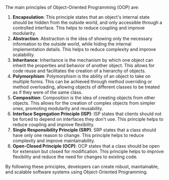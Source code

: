 The main principles of Object-Oriented Programming (OOP) are:

1. **Encapsulation**: This principle states that an object's internal state should be hidden from the outside world, and only accessible through a controlled interface. This helps to reduce coupling and improve modularity.
2. **Abstraction**: Abstraction is the idea of showing only the necessary information to the outside world, while hiding the internal implementation details. This helps to reduce complexity and improve scalability.
3. **Inheritance**: Inheritance is the mechanism by which one object can inherit the properties and behavior of another object. This allows for code reuse and facilitates the creation of a hierarchy of objects.
4. **Polymorphism**: Polymorphism is the ability of an object to take on multiple forms. This can be achieved through method overriding or method overloading, allowing objects of different classes to be treated as if they were of the same class.
5. **Composition**: Composition is the idea of creating objects from other objects. This allows for the creation of complex objects from simpler ones, promoting modularity and reusability.
6. **Interface Segregation Principle (ISP)**: ISP states that clients should not be forced to depend on interfaces they don't use. This principle helps to reduce coupling and improve flexibility.
7. **Single Responsibility Principle (SRP)**: SRP states that a class should have only one reason to change. This principle helps to reduce complexity and improve maintainability.
8. **Open-Closed Principle (OCP)**: OCP states that a class should be open for extension but closed for modification. This principle helps to improve flexibility and reduce the need for changes to existing code.

By following these principles, developers can create robust, maintainable, and scalable software systems using Object-Oriented Programming.
